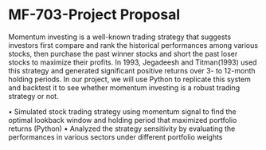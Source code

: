 # MF-703-Project Proposal

Momentum investing is a well-known trading strategy that suggests investors first compare and rank the historical performances among various stocks, then purchase the past winner stocks and short the past loser stocks to maximize their profits. In 1993, Jegadeesh and Titman(1993) used this strategy and generated significant positive returns over 3- to 12-month holding periods. In our project, we will use Python to replicate this system and backtest it to see whether momentum investing is a robust trading strategy or not. 

•	Simulated stock trading strategy using momentum signal to find the optimal lookback window and holding period that maximized portfolio returns (Python)
•	Analyzed the strategy sensitivity by evaluating the performances in various sectors under different portfolio weights
